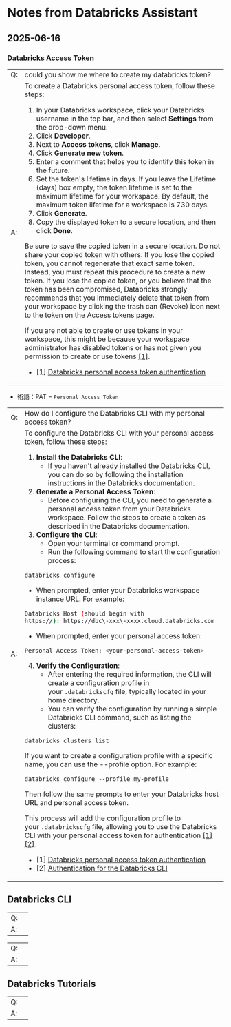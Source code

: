 # Notes from Databricks Assistant

## 2025-06-16

### Databricks Access Token

<table><tr><td>Q:</td><td>
<!-- add your Prompt bellow-->
could you show me where to create my databricks token?
</td></tr><tr><td>A:</td><td>
<!-- add Chatbot Response bellow-->
To create a Databricks personal access token, follow these steps:

1.  In your Databricks workspace, click your Databricks username in the top bar, and then select **Settings** from the drop-down menu.
2.  Click **Developer**.
3.  Next to **Access tokens**, click **Manage**.
4.  Click **Generate new token**.
5.  Enter a comment that helps you to identify this token in the future.
6.  Set the token's lifetime in days. If you leave the Lifetime (days) box empty, the token lifetime is set to the maximum lifetime for your workspace. By default, the maximum token lifetime for a workspace is 730 days.
7.  Click **Generate**.
8.  Copy the displayed token to a secure location, and then click **Done**.

Be sure to save the copied token in a secure location. Do not share your copied token with others. If you lose the copied token, you cannot regenerate that exact same token. Instead, you must repeat this procedure to create a new token. If you lose the copied token, or you believe that the token has been compromised, Databricks strongly recommends that you immediately delete that token from your workspace by clicking the trash can (Revoke) icon next to the token on the Access tokens page.

If you are not able to create or use tokens in your workspace, this might be because your workspace administrator has disabled tokens or has not given you permission to create or use tokens [[1]](https://docs.databricks.com/aws/en/dev-tools/auth/pat).

- [1] [Databricks personal access token authentication](https://docs.databricks.com/aws/en/dev-tools/auth/pat)
</td></tr></table>

- 術語：PAT = `Personal Access Token`

<table><tr><td>Q:</td><td>
<!-- add your Prompt bellow-->
How do I configure the Databricks CLI with my personal access token?
</td></tr><tr><td>A:</td><td>
<!-- add Chatbot Response bellow-->
To configure the Databricks CLI with your personal access token, follow these steps:

1.  **Install the Databricks CLI**:
    -   If you haven't already installed the Databricks CLI, you can do so by following the installation instructions in the Databricks documentation.
2.  **Generate a Personal Access Token**:
    -   Before configuring the CLI, you need to generate a personal access token from your Databricks workspace. Follow the steps to create a token as described in the Databricks documentation.
3.  **Configure the CLI**:
    -   Open your terminal or command prompt.
    -   Run the following command to start the configuration process:
```bash
databricks configure
```
-   When prompted, enter your Databricks workspace instance URL. For example:
```bash
Databricks Host (should begin with 
https://): https://dbc\-xxx\-xxxx.cloud.databricks.com
```
-   When prompted, enter your personal access token:
```bash
Personal Access Token: <your-personal-access-token>
```
4.  **Verify the Configuration**:
    -   After entering the required information, the CLI will create a configuration profile in your `.databrickscfg` file, typically located in your home directory.
    -   You can verify the configuration by running a simple Databricks CLI command, such as listing the clusters:
```bash
databricks clusters list
```
If you want to create a configuration profile with a specific name, you can use the \--profile option. For example:

```bash
databricks configure --profile my-profile
```

Then follow the same prompts to enter your Databricks host URL and personal access token.

This process will add the configuration profile to your `.databrickscfg` file, allowing you to use the Databricks CLI with your personal access token for authentication [[1]](https://docs.databricks.com/aws/en/dev-tools/auth/pat) [[2]](https://docs.databricks.com/aws/en/dev-tools/cli/authentication).

- [1] [Databricks personal access token authentication](https://docs.databricks.com/aws/en/dev-tools/auth/pat) 
- [2] [Authentication for the Databricks CLI](https://docs.databricks.com/aws/en/dev-tools/cli/authentication)
</td></tr></table>

## Databricks CLI

<table><tr><td>Q:</td><td>
<!-- add your Prompt bellow-->
</td></tr><tr><td>A:</td><td>
<!-- add Chatbot Response bellow-->
</td></tr></table>
<table><tr><td>Q:</td><td>
<!-- add your Prompt bellow-->
</td></tr><tr><td>A:</td><td>
<!-- add Chatbot Response bellow-->
</td></tr></table>

## Databricks Tutorials

<table><tr><td>Q:</td><td>
<!-- add your Prompt bellow-->
</td></tr><tr><td>A:</td><td>
<!-- add Chatbot Response bellow-->
</td></tr></table>